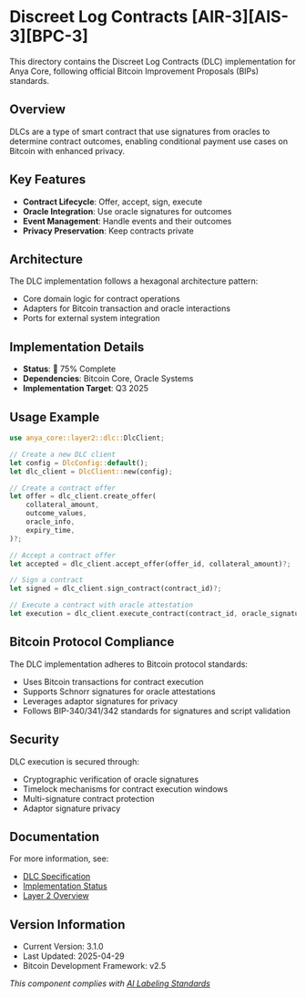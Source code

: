 # Discreet Log Contracts [AIR-3][AIS-3][BPC-3]

This directory contains the Discreet Log Contracts (DLC) implementation for Anya Core, following official Bitcoin Improvement Proposals (BIPs) standards.

## Overview

DLCs are a type of smart contract that use signatures from oracles to determine contract outcomes, enabling conditional payment use cases on Bitcoin with enhanced privacy.

## Key Features

- **Contract Lifecycle**: Offer, accept, sign, execute
- **Oracle Integration**: Use oracle signatures for outcomes
- **Event Management**: Handle events and their outcomes
- **Privacy Preservation**: Keep contracts private

## Architecture

The DLC implementation follows a hexagonal architecture pattern:

- Core domain logic for contract operations
- Adapters for Bitcoin transaction and oracle interactions
- Ports for external system integration

## Implementation Details

- **Status**: 🔄 75% Complete
- **Dependencies**: Bitcoin Core, Oracle Systems
- **Implementation Target**: Q3 2025

## Usage Example

```rust
use anya_core::layer2::dlc::DlcClient;

// Create a new DLC client
let config = DlcConfig::default();
let dlc_client = DlcClient::new(config);

// Create a contract offer
let offer = dlc_client.create_offer(
    collateral_amount,
    outcome_values,
    oracle_info,
    expiry_time,
)?;

// Accept a contract offer
let accepted = dlc_client.accept_offer(offer_id, collateral_amount)?;

// Sign a contract
let signed = dlc_client.sign_contract(contract_id)?;

// Execute a contract with oracle attestation
let execution = dlc_client.execute_contract(contract_id, oracle_signature)?;
```

## Bitcoin Protocol Compliance

The DLC implementation adheres to Bitcoin protocol standards:

- Uses Bitcoin transactions for contract execution
- Supports Schnorr signatures for oracle attestations
- Leverages adaptor signatures for privacy
- Follows BIP-340/341/342 standards for signatures and script validation

## Security

DLC execution is secured through:

- Cryptographic verification of oracle signatures
- Timelock mechanisms for contract execution windows
- Multi-signature contract protection
- Adaptor signature privacy

## Documentation

For more information, see:

- [DLC Specification](https://github.com/discreetlogcontracts/dlcspecs)
- [Implementation Status](../../../../docs/IMPLEMENTATION_MILESTONES.md)
- [Layer 2 Overview](../../../../docs/architecture/OVERVIEW.md)

## Version Information

- Current Version: 3.1.0
- Last Updated: 2025-04-29
- Bitcoin Development Framework: v2.5

*This component complies with [AI Labeling Standards](../../../../docs/standards/AI_LABELING.md)* 
